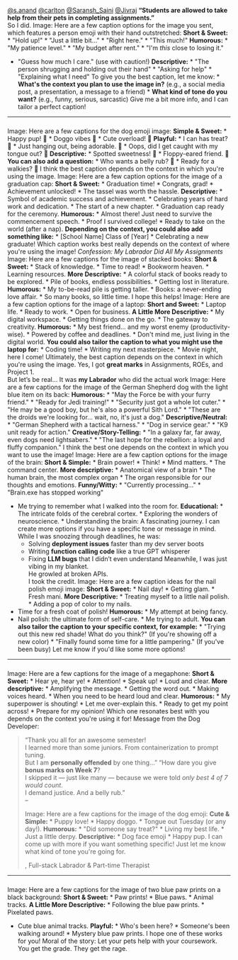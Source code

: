 [@s.anand](/u/s.anand) [@carlton](/u/carlton)
[@Saransh_Saini](/u/saransh_saini) [@Jivraj](/u/jivraj)
**“Students are allowed to take help from their pets in completing
assignments.”**  
So I did.
Image: Here are a few caption options for the image you sent, which features a
person emoji with their hand outstretched: **Short & Sweet:** * "Hold up!" *
"Just a little bit..." * "Right here." * "This much!" **Humorous:** * "My
patience level." * "My budget after rent." * "I'm *this* close to losing it."
* "Guess how much I care." (use with caution!) **Descriptive:** * "The person
shrugging and holding out their hand" * "Asking for help" * "Explaining what I
need" To give you the best caption, let me know: * **What's the context you
plan to use the image in?** (e.g., a social media post, a presentation, a
message to a friend) * **What kind of tone do you want?** (e.g., funny,
serious, sarcastic) Give me a bit more info, and I can tailor a perfect
caption!
* * *
###
Image: Here are a few captions for the dog emoji image: **Simple & Sweet:** *
Happy pup! 🐶 * Doggo vibes 🐶 * Cute overload! 🐶 **Playful:** * I can has
treat? 🐶 * Just hanging out, being adorable. 🐶 * Oops, did I get caught with
my tongue out? 🐶 **Descriptive:** * Spotted sweetness! 🐶 * Floppy-eared
friend. 🐶 **You can also add a question:** * Who wants a belly rub? 🐶 * Ready
for a walkies? 🐶 I think the best caption depends on the context in which
you're using the image.
Image: Here are a few caption options for the image of a graduation cap:
**Short & Sweet:** * Graduation time! * Congrats, grad! * Achievement
unlocked! * The tassel was worth the hassle. **Descriptive:** * Symbol of
academic success and achievement. * Celebrating years of hard work and
dedication. * The start of a new chapter. * Graduation cap ready for the
ceremony. **Humorous:** * Almost there! Just need to survive the commencement
speech. * Proof I survived college! * Ready to take on the world (after a
nap). **Depending on the context, you could also add something like:** *
[School Name] Class of [Year] * Celebrating a new graduate! Which caption
works best really depends on the context of where you're using the image!
_Confession: My Labrador Did All My Assignments_
Image: Here are a few captions for the image of stacked books: **Short &
Sweet:** * Stack of knowledge. * Time to read! * Bookworm heaven. * Learning
resources. **More Descriptive:** * A colorful stack of books ready to be
explored. * Pile of books, endless possibilities. * Getting lost in
literature. **Humorous:** * My to-be-read pile is getting taller. * Books: a
never-ending love affair. * So many books, so little time. I hope this helps!
Image: Here are a few caption options for the image of a laptop: **Short and
Sweet:** * Laptop life. * Ready to work. * Open for business. **A Little More
Descriptive:** * My digital workspace. * Getting things done on the go. * The
gateway to creativity. **Humorous:** * My best friend... and my worst enemy
(productivity-wise). * Powered by coffee and deadlines. * Don't mind me, just
living in the digital world. **You could also tailor the caption to what you
might use the laptop for:** * Coding time! * Writing my next masterpiece. *
Movie night, here I come! Ultimately, the best caption depends on the context
in which you're using the image.
Yes, I got **great marks** in Assignments, ROEs, and Project 1.  
But let’s be real…
It was **my Labrador** who did the actual work
Image: Here are a few captions for the image of the German Shepherd dog with
the light blue item on its back: **Humorous:** * "May the Force be with your
furry friend." * "Ready for Jedi training!" * "Security just got a whole lot
cuter." * "He may be a good boy, but he's also a powerful Sith Lord." * "These
are the droids we're looking for... wait, no, it's just a dog."
**Descriptive/Neutral:** * "German Shepherd with a tactical harness." * "Dog
in service gear." * "K9 unit ready for action." **Creative/Story-Telling:** *
"In a galaxy far, far away, even dogs need lightsabers." * "The last hope for
the rebellion: a loyal and fluffy companion." I think the best one depends on
the context in which you want to use the image!
Image: Here are a few caption options for the image of the brain: **Short &
Simple:** * Brain power! * Think! * Mind matters. * The command center. **More
descriptive:** * Anatomical view of a brain * The human brain, the most
complex organ * The organ responsible for our thoughts and emotions.
**Funny/Witty:** * "Currently processing..." * "Brain.exe has stopped working"
* Me trying to remember what I walked into the room for. **Educational:** *
The intricate folds of the cerebral cortex. * Exploring the wonders of
neuroscience. * Understanding the brain: A fascinating journey. I can create
more options if you have a specific tone or message in mind.
While I was snoozing through deadlines, he was:
  * Solving **deployment issues** faster than my dev server boots
  * Writing **function calling code** like a true GPT whisperer
  * Fixing **LLM bugs** that I didn’t even understand
Meanwhile, I was just vibing in my blanket.  
He growled at broken APIs.  
I took the credit.
Image: Here are a few caption ideas for the nail polish emoji image: **Short &
Sweet:** * Nail day! * Getting glam. * Fresh mani. **More Descriptive:** *
Treating myself to a little nail polish. * Adding a pop of color to my nails.
* Time for a fresh coat of polish! **Humorous:** * My attempt at being fancy.
* Nail polish: the ultimate form of self-care. * Me trying to adult. **You can
also tailor the caption to your specific context, for example:** * "Trying out
this new red shade! What do you think?" (If you're showing off a new color) *
"Finally found some time for a little pampering." (If you've been busy) Let me
know if you'd like some more options!
* * *
###
Image: Here are a few captions for the image of a megaphone: **Short &
Sweet:** * Hear ye, hear ye! * Attention! * Speak up! * Loud and clear. **More
descriptive:** * Amplifying the message. * Getting the word out. * Making
voices heard. * When you need to be heard loud and clear. **Humorous:** * My
superpower is shouting! * Let me over-explain this. * Ready to get my point
across! * Prepare for my opinion! Which one resonates best with you depends on
the context you're using it for!
Message from the Dog Developer:
> “Thank you all for an awesome semester!  
>  I learned more than some juniors. From containerization to prompt tuning.  
>  But I am **personally offended** by one thing…”
> “How dare you give **bonus marks on Week 7**?  
>  I skipped it — just like many — because we were told _only best 4 of 7
> would count_.  
>  I demand justice. And a belly rub.”  
>  –
>
> Image: Here are a few captions for the image of the dog emoji: **Cute &
> Simple:** * Puppy love! * Happy doggo. * Tongue out Tuesday (or any day!).
> **Humorous:** * "Did someone say treat?" * Living my best life. * Just a
> little derpy. **Descriptive:** * Dog face emoji * Happy pup. I can come up
> with more if you want something specific! Just let me know what kind of tone
> you're going for.
>
> , Full-stack Labrador & Part-time Therapist
* * *
###
Image: Here are a few captions for the image of two blue paw prints on a black
background: **Short & Sweet:** * Paw prints! * Blue paws. * Animal tracks. **A
Little More Descriptive:** * Following the blue paw prints. * Pixelated paws.
* Cute blue animal tracks. **Playful:** * Who's been here? * Someone's been
walking around! * Mystery blue paw prints. I hope one of these works for you!
Moral of the story:
Let your pets help with your coursework.  
You get the grade. They get the rage.